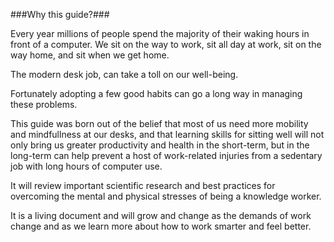 ###Why this guide?###

Every year millions of people spend the majority of their waking hours in front of a computer.
We sit on the way to work, sit all day at work, sit on the way home, and sit when we get home.

The modern desk job, can take a toll on our well-being. 

Fortunately adopting a few good habits can go a long way in managing these problems. 

This guide was born out of the belief that most of us need more mobility and mindfullness at our desks, and that 
learning skills for sitting well will not only bring us greater productivity and health in the short-term, but in the long-term 
can help prevent a host of work-related injuries from a sedentary job with long hours of computer use. 

It will review important scientific research and best practices for overcoming the mental and physical stresses of being a knowledge worker.

It is a living document and will grow and change as the demands of work change and as we learn more about how to work smarter and feel better.
